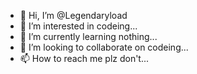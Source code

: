 - 👋 Hi, I’m @Legendaryload
- 👀 I’m interested in codeing...
- 🌱 I’m currently learning nothing...
- 💞️ I’m looking to collaborate on codeing...
- 📫 How to reach me plz don't...

<!---
Legendaryload/Legendaryload is a ✨ special ✨ repository because its `README.md` (this file) appears on your GitHub profile.
You can click the Preview link to take a look at your changes.
--->
